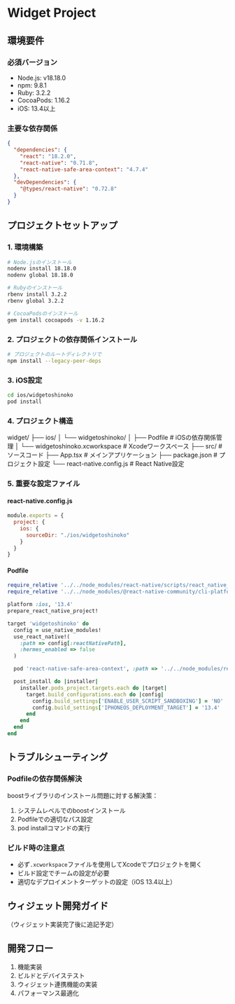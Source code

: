 # Widget Project

## 環境要件
### 必須バージョン
- Node.js: v18.18.0
- npm: 9.8.1
- Ruby: 3.2.2
- CocoaPods: 1.16.2
- iOS: 13.4以上

### 主要な依存関係
```json
{
  "dependencies": {
    "react": "18.2.0",
    "react-native": "0.71.8",
    "react-native-safe-area-context": "4.7.4"
  },
  "devDependencies": {
    "@types/react-native": "0.72.8"
  }
}
```

## プロジェクトセットアップ

### 1. 環境構築
```bash
# Node.jsのインストール
nodenv install 18.18.0
nodenv global 18.18.0

# Rubyのインストール
rbenv install 3.2.2
rbenv global 3.2.2

# CocoaPodsのインストール
gem install cocoapods -v 1.16.2
```

### 2. プロジェクトの依存関係インストール
```bash
# プロジェクトのルートディレクトリで
npm install --legacy-peer-deps
```

### 3. iOS設定
```bash
cd ios/widgetoshinoko
pod install
```

### 4. プロジェクト構造
widget/
├── ios/
│ └── widgetoshinoko/
│ ├── Podfile # iOSの依存関係管理
│ └── widgetoshinoko.xcworkspace # Xcodeワークスペース
├── src/ # ソースコード
├── App.tsx # メインアプリケーション
├── package.json # プロジェクト設定
└── react-native.config.js # React Native設定

### 5. 重要な設定ファイル

#### react-native.config.js
```javascript
module.exports = {
  project: {
    ios: {
      sourceDir: "./ios/widgetoshinoko"
    }
  }
}
```

#### Podfile
```ruby
require_relative '../../node_modules/react-native/scripts/react_native_pods'
require_relative '../../node_modules/@react-native-community/cli-platform-ios/native_modules'

platform :ios, '13.4'
prepare_react_native_project!

target 'widgetoshinoko' do
  config = use_native_modules!
  use_react_native!(
    :path => config[:reactNativePath],
    :hermes_enabled => false
  )

  pod 'react-native-safe-area-context', :path => '../../node_modules/react-native-safe-area-context'

  post_install do |installer|
    installer.pods_project.targets.each do |target|
      target.build_configurations.each do |config|
        config.build_settings['ENABLE_USER_SCRIPT_SANDBOXING'] = 'NO'
        config.build_settings['IPHONEOS_DEPLOYMENT_TARGET'] = '13.4'
      end
    end
  end
end
```

## トラブルシューティング

### Podfileの依存関係解決
boostライブラリのインストール問題に対する解決策：
1. システムレベルでのboostインストール
2. Podfileでの適切なパス設定
3. pod installコマンドの実行

### ビルド時の注意点
- 必ず`.xcworkspace`ファイルを使用してXcodeでプロジェクトを開く
- ビルド設定でチームの設定が必要
- 適切なデプロイメントターゲットの設定（iOS 13.4以上）

## ウィジェット開発ガイド
（ウィジェット実装完了後に追記予定）

## 開発フロー
1. 機能実装
2. ビルドとデバイステスト
3. ウィジェット連携機能の実装
4. パフォーマンス最適化

